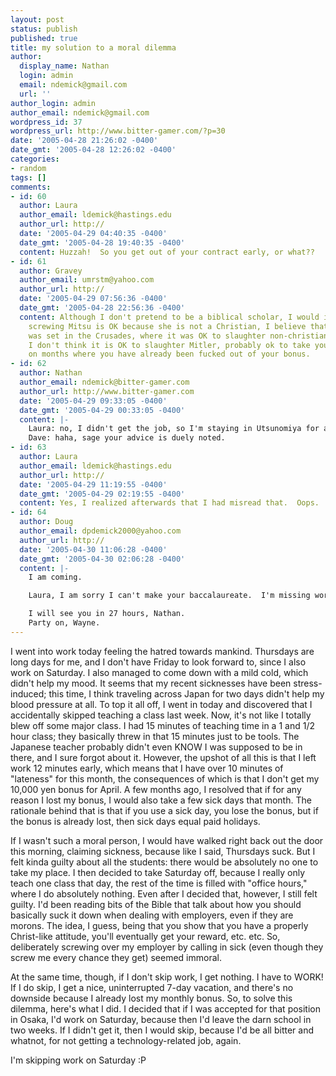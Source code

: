 ```yaml
---
layout: post
status: publish
published: true
title: my solution to a moral dilemma
author:
  display_name: Nathan
  login: admin
  email: ndemick@gmail.com
  url: ''
author_login: admin
author_email: ndemick@gmail.com
wordpress_id: 37
wordpress_url: http://www.bitter-gamer.com/?p=30
date: '2005-04-28 21:26:02 -0400'
date_gmt: '2005-04-28 12:26:02 -0400'
categories:
- random
tags: []
comments:
- id: 60
  author: Laura
  author_email: ldemick@hastings.edu
  author_url: http://
  date: '2005-04-29 04:40:35 -0400'
  date_gmt: '2005-04-28 19:40:35 -0400'
  content: Huzzah!  So you get out of your contract early, or what??
- id: 61
  author: Gravey
  author_email: umrstm@yahoo.com
  author_url: http://
  date: '2005-04-29 07:56:36 -0400'
  date_gmt: '2005-04-28 22:56:36 -0400'
  content: Although I don't pretend to be a biblical scholar, I would imagine that
    screwing Mitsu is OK because she is not a Christian, I believe that this precedent
    was set in the Crusades, where it was OK to slaughter non-christians, or infidels.  Although
    I don't think it is OK to slaughter Mitler, probably ok to take your sick days
    on months where you have already been fucked out of your bonus.
- id: 62
  author: Nathan
  author_email: ndemick@bitter-gamer.com
  author_url: http://www.bitter-gamer.com
  date: '2005-04-29 09:33:05 -0400'
  date_gmt: '2005-04-29 00:33:05 -0400'
  content: |-
    Laura: no, I didn't get the job, so I'm staying in Utsunomiya for another 3 months.
    Dave: haha, sage your advice is duely noted.
- id: 63
  author: Laura
  author_email: ldemick@hastings.edu
  author_url: http://
  date: '2005-04-29 11:19:55 -0400'
  date_gmt: '2005-04-29 02:19:55 -0400'
  content: Yes, I realized afterwards that I had misread that.  Oops.
- id: 64
  author: Doug
  author_email: dpdemick2000@yahoo.com
  author_url: http://
  date: '2005-04-30 11:06:28 -0400'
  date_gmt: '2005-04-30 02:06:28 -0400'
  content: |-
    I am coming.

    Laura, I am sorry I can't make your baccalaureate.  I'm missing work next week, and then I'm back for a week, then I'm missing more work to go to the Canyon with Steve.  It's too much concentrated work missing.  My boss would kill me and then fire me for being dead.  Further proof that I am a bad cousin.  Congratuations anyway, however!

    I will see you in 27 hours, Nathan.
    Party on, Wayne.
---
```

<p>I went into work today feeling the hatred towards mankind. Thursdays are long days for me,  and I don't have Friday to look forward to, since I also work on Saturday. I also managed to come down with a mild cold, which didn't help my mood. It seems that my recent sicknesses have been stress-induced; this time, I think traveling across Japan for two days didn't help my blood pressure at all. To top it all off, I went in today and discovered that I accidentally skipped teaching a class last week. Now, it's not like I totally blew off some major class. I had 15 minutes of teaching time in a 1 and 1/2 hour class; they basically threw in that 15 minutes just to be tools. The Japanese teacher probably didn't even KNOW I was supposed to be in there, and I sure forgot about it. However, the upshot of all this is that I left work 12 minutes early, which means that I have over 10 minutes of "lateness" for this month, the consequences of which is that I don't get my 10,000 yen bonus for April. A few months ago, I resolved that if for any reason I lost my bonus, I would also take a few sick days that month. The rationale behind that is that if you use a sick day, you lose the bonus, but if the bonus is already lost, then sick days equal paid holidays.</p>
<p>If I wasn't such a moral person, I would have walked right back out the door this morning, claiming sickness, because like I said, Thursdays suck. But I felt kinda guilty about all the students: there would be absolutely no one to take my place. I then decided to take Saturday off, because I really only teach one class that day, the rest of the time is filled with "office hours," where I do absolutely nothing. Even after I decided that, however, I still felt guilty. I'd been reading bits of the Bible that talk about how you should basically suck it down when dealing with employers, even if they are morons. The idea, I guess, being that you show that you have a properly Christ-like attitude, you'll eventually get your reward, etc. etc. So, deliberately screwing over my employer by calling in sick (even though they screw me every chance they get) seemed immoral.</p>
<p>At the same time, though, if I don't skip work, I get nothing. I have to WORK! If I do skip, I get a nice, uninterrupted 7-day vacation, and there's no downside because I already lost my monthly bonus. So, to solve this dilemma, here's what I did. I decided that if I was accepted for that position in Osaka, I'd work on Saturday, because then I'd leave the darn school in two weeks. If I didn't get it, then I would skip, because I'd be all bitter and whatnot, for not getting a technology-related job, again.</p>
<p>I'm skipping work on Saturday :P</p>
